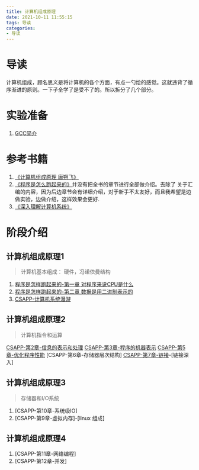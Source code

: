 ```yaml
---
title: 计算机组成原理
date: 2021-10-11 11:55:15
tags: 导读
categories:
- 导读
---
```


# 导读

计算机组成，顾名思义是将计算机的各个方面，有点一勺烩的感觉。这就违背了循序渐进的原则。一下子全学了是受不了的。所以拆分了几个部分。

# 实验准备
<!-- gcc 介绍 -->
1. [GCC简介](https://itopic.org/gcc.html)

   
# 参考书籍 

1. [《计算机组成原理 唐朔飞》](https://item.jd.com/12237635.html)
2. [《程序是怎么跑起来的》](https://item.jd.com/11676683.html)并没有把全书的章节进行全部做介绍。去除了 关于汇编的内容，因为后边章节会有详细介绍，对于新手不太友好，而且我希望是边做实验，边做介绍，这样效果会更好.
3. [《深入理解计算机系统》](https://item.jd.com/32414185383.html)

# 阶段介绍
## 计算机组成原理1
>计算机基本组成： 硬件，冯诺依曼结构

1. [程序是怎样跑起来的-第一章 对程序来说CPU是什么](https://www.isam2016.cn/2021/09/07/composition/%E5%AF%B9%E7%A8%8B%E5%BA%8F%E6%9D%A5%E8%AF%B4CPU%E6%98%AF%E4%BB%80%E4%B9%88/)
2. [程序是怎样跑起来的-第二章 数据是用二进制表示的](https://isam2016.cn/2021/09/08/composition/%E6%95%B0%E6%8D%AE%E6%98%AF%E7%94%A8%E4%BA%8C%E8%BF%9B%E5%88%B6%E8%A1%A8%E7%A4%BA%E7%9A%84/)
3. [CSAPP-计算机系统漫游](https://isam2016.cn/2021/11/03/composition/CSAPP-%E8%AE%A1%E7%AE%97%E6%9C%BA%E7%B3%BB%E7%BB%9F%E6%BC%AB%E6%B8%B8/)

## 计算机组成原理2
> 计算机指令和运算

[CSAPP-第2章-信息的表示和处理]()
[CSAPP-第3章-程序的机器表示]()
[CSAPP-第5章-优化程序性能]()
[CSAPP-第6章-存储器层次结构]
[CSAPP-第7章-链接]()-[链接深入]


## 计算机组成原理3
> 存储器和I/O系统
1. [CSAPP-第10章-系统级IO]
2. [CSAPP-第9章-虚拟内存]-[linux 组成]

## 计算机组成原理4
1. [CSAPP-第11章-网络编程]
2. [CSAPP-第12章-并发]
